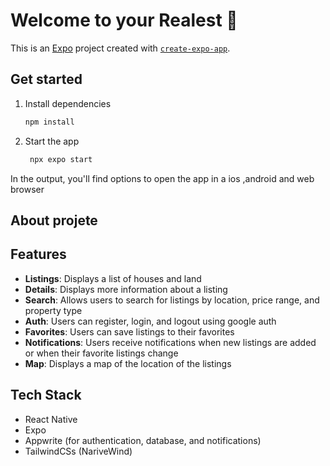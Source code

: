 # Welcome to your Realest 👋

This is an [Expo](https://expo.dev) project created with [`create-expo-app`](https://www.npmjs.com/package/create-expo-app).

## Get started

1. Install dependencies

   ```bash
   npm install
   ```

2. Start the app

   ```bash
    npx expo start
   ```

In the output, you'll find options to open the app in a ios ,android and web browser

## About projete

## Features

- **Listings**: Displays a list of houses and land
- **Details**: Displays more information about a listing
- **Search**: Allows users to search for listings by location, price range, and property type
- **Auth**: Users can register, login, and logout using google auth
- **Favorites**: Users can save listings to their favorites
- **Notifications**: Users receive notifications when new listings are added or when their favorite listings change
- **Map**: Displays a map of the location of the listings

## Tech Stack

- React Native
- Expo
- Appwrite (for authentication, database, and notifications)
- TailwindCSs (NariveWind)
